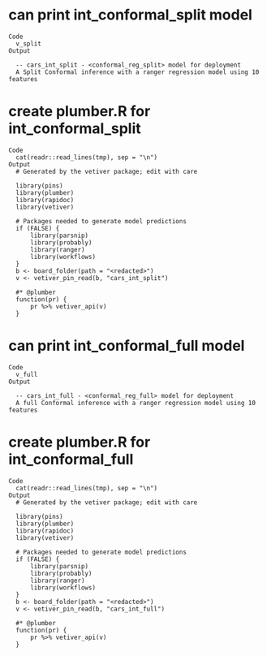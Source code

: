 # can print int_conformal_split model

    Code
      v_split
    Output
      
      -- cars_int_split - <conformal_reg_split> model for deployment 
      A Split Conformal inference with a ranger regression model using 10 features

# create plumber.R for int_conformal_split

    Code
      cat(readr::read_lines(tmp), sep = "\n")
    Output
      # Generated by the vetiver package; edit with care
      
      library(pins)
      library(plumber)
      library(rapidoc)
      library(vetiver)
      
      # Packages needed to generate model predictions
      if (FALSE) {
          library(parsnip)
          library(probably)
          library(ranger)
          library(workflows)
      }
      b <- board_folder(path = "<redacted>")
      v <- vetiver_pin_read(b, "cars_int_split")
      
      #* @plumber
      function(pr) {
          pr %>% vetiver_api(v)
      }

# can print int_conformal_full model

    Code
      v_full
    Output
      
      -- cars_int_full - <conformal_reg_full> model for deployment 
      A full Conformal inference with a ranger regression model using 10 features

# create plumber.R for int_conformal_full

    Code
      cat(readr::read_lines(tmp), sep = "\n")
    Output
      # Generated by the vetiver package; edit with care
      
      library(pins)
      library(plumber)
      library(rapidoc)
      library(vetiver)
      
      # Packages needed to generate model predictions
      if (FALSE) {
          library(parsnip)
          library(probably)
          library(ranger)
          library(workflows)
      }
      b <- board_folder(path = "<redacted>")
      v <- vetiver_pin_read(b, "cars_int_full")
      
      #* @plumber
      function(pr) {
          pr %>% vetiver_api(v)
      }

